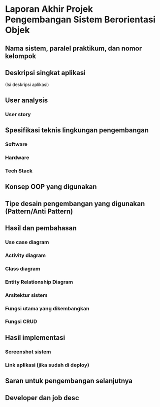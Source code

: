 # Laporan Akhir Projek Pengembangan Sistem Berorientasi Objek

## Nama sistem, paralel praktikum, dan nomor kelompok

## Deskripsi singkat aplikasi
(Isi deskripsi aplikasi)

## User analysis
### User story

## Spesifikasi teknis lingkungan pengembangan
### Software
### Hardware
### Tech Stack

## Konsep OOP yang digunakan

## Tipe desain pengembangan yang digunakan (Pattern/Anti Pattern)

## Hasil dan pembahasan
### Use case diagram
### Activity diagram
### Class diagram
### Entity Relationship Diagram
### Arsitektur sistem
### Fungsi utama yang dikembangkan
### Fungsi CRUD

## Hasil implementasi
### Screenshot sistem
### Link aplikasi (jika sudah di deploy)

## Saran untuk pengembangan selanjutnya

## Developer dan job desc
